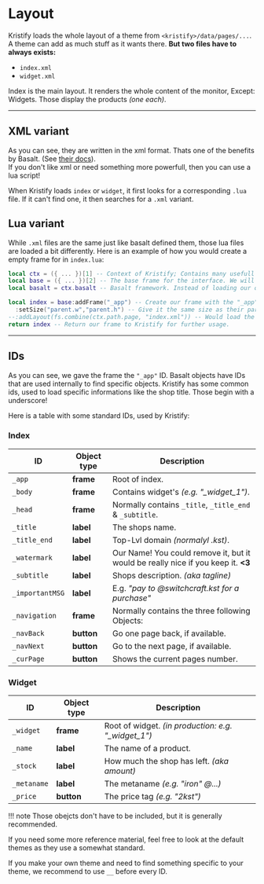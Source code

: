 # Layout

Kristify loads the whole layout of a theme from `<kristify>/data/pages/...`. A theme can add as much stuff as it wants there. **But two files have to always exists:**

 * `index.xml`
 * `widget.xml`

Index is the main layout. It renders the whole content of the monitor, Except:
Widgets. Those display the products *(one each)*.

---

## XML variant

As you can see, they are written in the xml format. Thats one of the benefits by Basalt. (See [their docs](https://basalt.madefor.cc/#/tips/xml)).  
If you don't like xml or need something more powerfull, then you can use a lua script!

When Kristify loads `index` or `widget`, it first looks for a corresponding `.lua` file. If it can't find one, it then searches for a `.xml` variant.

## Lua variant

While `.xml` files are the same just like basalt defined them, those lua files are loaded a bit differently.
Here is an example of how you would create a empty frame for in `index.lua`:

```lua
local ctx = ({ ... })[1] -- Context of Kristify; Contains many usefull informations like the configs or other loaded libs.
local base = ({ ... })[2] -- The base frame for the interface. We will load our layout in that one!
local basalt = ctx.basalt -- Basalt framework. Instead of loading our own, we use the one Kristify reccomends.

local index = base:addFrame("_app") -- Create our frame with the "_app" id.
  :setSize("parent.w","parent.h") -- Give it the same size as their parent, aka the base frame.
--:addLayout(fs.combine(ctx.path.page, "index.xml")) -- Would load the index.xml file into our frame from the pages folder.
return index -- Return our frame to Kristify for further usage.
```

---

## IDs

As you can see, we gave the frame the `"_app"` ID. Basalt objects have IDs that are used internally to find specific objects. Kristify has some common ids, used to load specific informations like the shop title. Those begin with a underscore!

Here is a table with some standard IDs, used by Kristify:

### Index
| ID            | Object type | Description                                                                   |
|---------------|-------------|-------------------------------------------------------------------------------|
| `_app`          | **frame**       | Root of index.                                                                |
| `_body`         | **frame**       | Contains widget's *(e.g. "_widget_1")*.                                         |
| `_head`         | **frame**       | Normally contains `_title`, `_title_end` & `_subtitle`.                             |
| `_title`        | **label**       | The shops name.                                                               |
| `_title_end`    | **label**       | Top-Lvl domain *(normalyl .kst)*.                                               |
| `_watermark`    | **label**       | Our Name! You could remove it, but it would be really nice if you keep it. **<3** |
| `_subtitle`     | **label**       | Shops description. *(aka tagline)*                                              |
| `_importantMSG` | **label**       | E.g. *"pay to <metaname>@switchcraft.kst for a purchase"*                       |
| `_navigation`   | **frame**       | Normally contains the three following Objects:                                |
| `_navBack`      | **button**      | Go one page back, if available.                                               |
| `_navNext`      | **button**      | Go to the next page, if available.                                            |
| `_curPage`      | **button**      | Shows the current pages number.                                               |

### Widget
| ID        | Object type | Description                                         |
|-----------|-------------|-----------------------------------------------------|
| `_widget`   | **frame**       | Root of widget. *(in production: e.g. "_widget_1")* |
| `_name`     | **label**       | The name of a product.                              |
| `_stock`    | **label**       | How much the shop has left. *(aka amount)*          |
| `_metaname` | **label**       | The metaname *(e.g. "iron" @...)*                   |
| `_price`    | **button**      | The price tag *(e.g. "2kst")*                       |

!!! note
    Those obejcts don't have to be included, but it is generally recommended.

If you need some more reference material, feel free to look at the default themes as they use a somewhat standard.

If you make your own theme and need to find something specific to your theme, we recommend to use `__` before every ID.